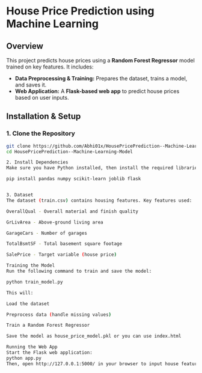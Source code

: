 # House Price Prediction using Machine Learning

## Overview
This project predicts house prices using a **Random Forest Regressor** model trained on key features. It includes:
- **Data Preprocessing & Training:** Prepares the dataset, trains a model, and saves it.
- **Web Application:** A **Flask-based web app** to predict house prices based on user inputs.

## Installation & Setup
### 1. Clone the Repository
```sh
git clone https://github.com/Abhi01x/HousePricePrediction--Machine-Learning-Model.git
cd HousePricePrediction--Machine-Learning-Model

2. Install Dependencies
Make sure you have Python installed, then install the required libraries:

pip install pandas numpy scikit-learn joblib flask


3. Dataset
The dataset (train.csv) contains housing features. Key features used:

OverallQual - Overall material and finish quality

GrLivArea - Above-ground living area

GarageCars - Number of garages

TotalBsmtSF - Total basement square footage

SalePrice - Target variable (house price)

Training the Model
Run the following command to train and save the model:

python train_model.py

This will:

Load the dataset

Preprocess data (handle missing values)

Train a Random Forest Regressor

Save the model as house_price_model.pkl or you can use index.html

Running the Web App
Start the Flask web application:
python app.py
Then, open http://127.0.0.1:5000/ in your browser to input house features and predict prices.
